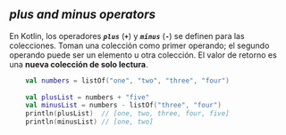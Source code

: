 ## *plus and minus operators*
En Kotlin, los operadores ***``plus``*** (**``+``**) y ***``minus``*** (**``-``**) se definen para las colecciones. Toman una colección como primer operando; el segundo operando puede ser un elemento u otra colección. El valor de retorno es una **nueva colección de solo lectura**.

```kotlin
    val numbers = listOf("one", "two", "three", "four")
    
    val plusList = numbers + "five"
    val minusList = numbers - listOf("three", "four")
    println(plusList)  // [one, two, three, four, five]
    println(minusList) // [one, two]
```
